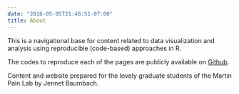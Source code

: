 ```yaml
---
date: "2016-05-05T21:48:51-07:00"
title: About
---
```


This is a navigational base for content related to data visualization and analysis using reproducible (code-based) approaches in R. 

The codes to reproduce each of the pages are publicly available on [Github](https://github.com/black-cat-enthusiast/Blogdown_Test/tree/master/content/post). 

Content and website prepared for the lovely graduate students of the Martin Pain Lab by Jennet Baumbach.
